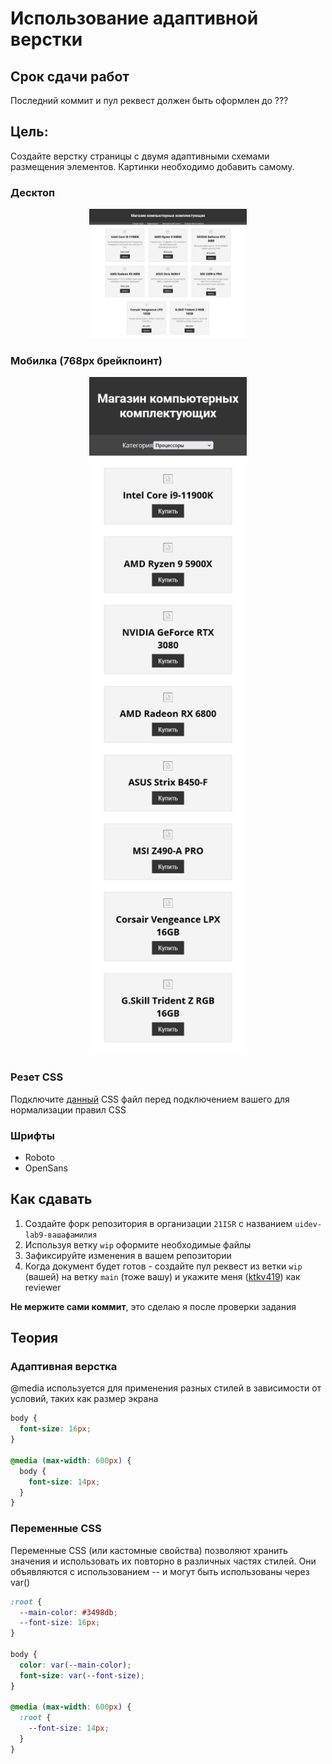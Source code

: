 # Использование адаптивной верстки

## Срок сдачи работ

Последний коммит и пул реквест должен быть оформлен до ???

## Цель:

Создайте верстку страницы с двумя адаптивными схемами размещения элементов. Картинки необходимо добавить самому.

### Десктоп

<p align="center">
    <img src="./.repo/assets/desktop.jpg" width="50%" />
</p>

### Мобилка (768px брейкпоинт)

<p align="center">
    <img src="./.repo/assets/mobile.jpg" width="50%" />
</p>

### Резет CSS

Подключите [данный](https://gist.githubusercontent.com/ktkv419/c8840dfcbcff24248c20f4199108b28e/raw/eec499022cca5ed984d91d2a2c2736d2aef8ed6d/reset.css) CSS файл перед подключением вашего для нормализации правил CSS

### Шрифты

- Roboto
- OpenSans

## Как сдавать

1. Создайте форк репозитория в организации `21ISR` с названием `uidev-lab9-вашафамилия`
2. Используя ветку `wip` оформите необходимые файлы
3. Зафиксируйте изменения в вашем репозитории
4. Когда документ будет готов - создайте пул реквест из ветки `wip` (вашей) на ветку `main` (тоже вашу) и укажите меня ([ktkv419](https://github.com/ktkv419)) как reviewer

**Не мержите сами коммит**, это сделаю я после проверки задания

## Теория

### Адаптивная верстка

@media используется для применения разных стилей в зависимости от условий, таких как размер экрана

```css
body {
  font-size: 16px;
}

@media (max-width: 600px) {
  body {
    font-size: 14px;
  }
}
```

### Переменные CSS

Переменные CSS (или кастомные свойства) позволяют хранить значения и использовать их повторно в различных частях стилей. Они объявляются с использованием -- и могут быть использованы через var()

```css
:root {
  --main-color: #3498db;
  --font-size: 16px;
}

body {
  color: var(--main-color);
  font-size: var(--font-size);
}

@media (max-width: 600px) {
  :root {
    --font-size: 14px;
  }
}
```
